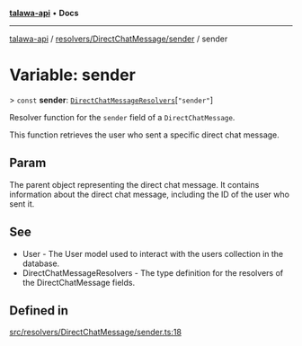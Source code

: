 [**talawa-api**](../../../../README.md) • **Docs**

***

[talawa-api](../../../../modules.md) / [resolvers/DirectChatMessage/sender](../README.md) / sender

# Variable: sender

\> `const` **sender**: [`DirectChatMessageResolvers`](../../../../types/generatedGraphQLTypes/type-aliases/DirectChatMessageResolvers.md)\[`"sender"`\]

Resolver function for the `sender` field of a `DirectChatMessage`.

This function retrieves the user who sent a specific direct chat message.

## Param

The parent object representing the direct chat message. It contains information about the direct chat message, including the ID of the user who sent it.

## See

 - User - The User model used to interact with the users collection in the database.
 - DirectChatMessageResolvers - The type definition for the resolvers of the DirectChatMessage fields.

## Defined in

[src/resolvers/DirectChatMessage/sender.ts:18](https://github.com/PalisadoesFoundation/talawa-api/blob/60937520d7a29ccf883a9c6a7c2d186bae92a81b/src/resolvers/DirectChatMessage/sender.ts#L18)
